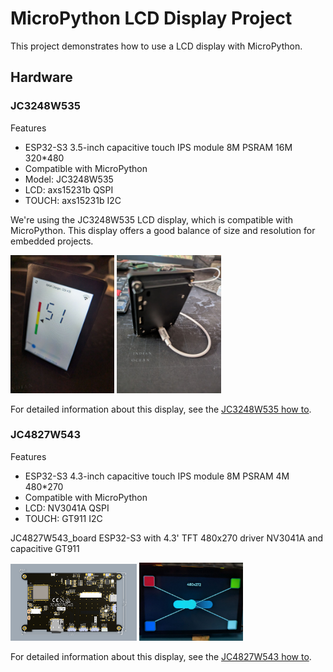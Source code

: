 # MicroPython LCD Display Project

This project demonstrates how to use a LCD display with MicroPython.

## Hardware

### JC3248W535

 Features
- ESP32-S3 3.5-inch capacitive touch IPS module 8M PSRAM 16M 320*480
- Compatible with MicroPython
- Model: JC3248W535
- LCD: axs15231b QSPI
- TOUCH: axs15231b I2C


We're using the JC3248W535 LCD display, which is compatible with MicroPython. This display offers a good balance of size and resolution for embedded projects.

<img src="./doc/lcd_1.jpg" alt="LCD Front View" width="33%" />
<img src="./doc/lcd_2.jpg" alt="LCD Back View" width="33%" />


For detailed information about this display, see the [JC3248W535 how to](./device/JC3248W535/README.md).



### JC4827W543

 Features
- ESP32-S3 4.3-inch capacitive touch IPS module 8M PSRAM 4M 480*270
- Compatible with MicroPython
- LCD: NV3041A QSPI
- TOUCH: GT911 I2C

JC4827W543_board
ESP32-S3 with 4.3' TFT 480x270 driver NV3041A and capacitive GT911

<img src="./doc/lcd_43_1.png" alt="LCD Front View" width="40%" />
<img src="./doc/lcd_43_2.jpg" alt="LCD Front View" width="33%" />

For detailed information about this display, see the [JC4827W543 how to](./device/JC4827W543/README.md).


